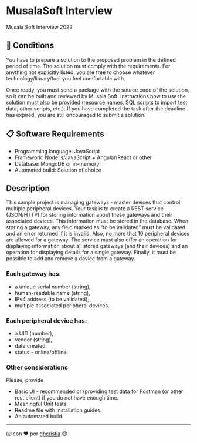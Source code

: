 # MusalaSoft Interview
Musala Soft Interview 2022

## 📄 Conditions
You have to prepare a solution to the proposed problem in the defined period of time. The solution must comply with the requirements. For anything not explicitly listed, you are free to choose whatever technology/library/tool you feel comfortable with.

Once ready, you must send a package with the source code of the solution, so it can be built and reviewed by Musala Soft. Instructions how to use the solution must also be provided (resource names, SQL scripts to import test data, other scripts, etc.).
If you have completed the task after the deadline has expired, you are still encouraged to submit a solution.

## 📋 Software Requirements 
* Programming language: JavaScript
* Framework: Node.js/JavaScript + Angular/React or other  
* Database: MongoDB or in-memory
* Automated build: Solution of choice

## Description
This sample project is managing gateways - master devices that control multiple peripheral devices.
Your task is to create a REST service (JSON/HTTP) for storing information about these gateways and their associated devices. This information must be stored in the database.
When storing a gateway, any field marked as “to be validated” must be validated and an error returned if it is invalid. Also, no more that 10 peripheral devices are allowed for a gateway.
The service must also offer an operation for displaying information about all stored gateways (and their devices) and an operation for displaying details for a single gateway. Finally, it must be possible to add and remove a device from a gateway.

### Each gateway has:
* a unique serial number (string),
* human-readable name (string),
* IPv4 address (to be validated),
* multiple associated peripheral devices.

###  Each peripheral device has:
* a UID (number),
* vendor (string),
* date created,
* status - online/offline.
### Other considerations
Please, provide
* Basic UI - recommended or (providing test data for Postman (or other rest client) if you do not have enough time.
* Meaningful Unit tests.
* Readme file with installation guides.
* An automated build.

---
⌨️ con ❤️ por [ghcristia](https://www.linkedin.com/in/gustavo-hurtado-cristia-b68195117) 😊
